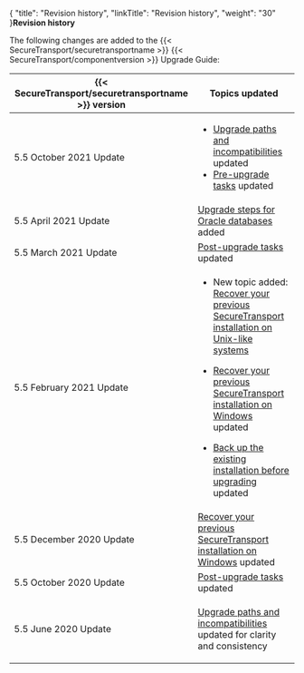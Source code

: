 {
    "title": "Revision history",
    "linkTitle": "Revision history",
    "weight": "30"
}**Revision history**

  

The following changes are added to the {{< SecureTransport/securetransportname  >}} {{< SecureTransport/componentversion  >}} Upgrade Guide:

<table>
   <thead>
      <tr>
<th style="text-align: center;" class="HeadE-Column1-Header1">{{< SecureTransport/securetransportname  >}} version         </th>
<th class="HeadD-Column1-Header1">Topics updated         </th>
      </tr>
   </thead>
   <tbody>
      <tr>
         <td>5.5 October 2021 Update         </td>
         <td><ul>
<li><a href="../upgrade_plan/incompatibilities" class="MCXref xref">Upgrade paths and incompatibilities</a> updated</li>
<li><a href="../before_you_upgrade" class="MCXref xref">Pre-upgrade tasks</a> updated</li>
</ul>         </td>
      </tr>
      <tr>
         <td>5.5 April 2021 Update         </td>
         <td><a href="../upgrade_overview/upgrade-steps-db" class="MCXref xref">Upgrade steps for Oracle databases</a> added         </td>
      </tr>
      <tr>
         <td>5.5 March 2021 Update         </td>
         <td><a href="../post-upgrade-tasks" class="MCXref xref">Post-upgrade tasks</a> updated         </td>
      </tr>
      <tr>
         <td>5.5 February 2021 Update         </td>
         <td><ul>
<li><p>New topic added: <a href="../recover-previous-installation-unix" class="MCXref xref">Recover your previous SecureTransport installation on Unix-like systems</a></p></li>
<li><p><a href="../recover-previous-installation-win" class="MCXref xref">Recover your previous SecureTransport installation on Windows</a> updated</p></li>
<li><p><a href="../before_you_upgrade/back_up_existing_installation_before_upgrading" class="MCXref xref">Back up the existing installation before upgrading</a> updated</p></li>
</ul>         </td>
      </tr>
      <tr>
         <td>5.5 December 2020 Update         </td>
         <td><a href="../recover-previous-installation-win" class="MCXref xref">Recover your previous SecureTransport installation on Windows</a> updated         </td>
      </tr>
      <tr>
         <td>5.5 October 2020 Update         </td>
         <td><a href="../post-upgrade-tasks" class="MCXref xref">Post-upgrade tasks</a> updated         </td>
      </tr>
      <tr>
         <td>5.5 June 2020 Update         </td>
         <td><p><a href="../upgrade_plan/incompatibilities" class="MCXref xref">Upgrade paths and incompatibilities</a> updated for clarity and consistency</p>         </td>
      </tr>
   </tbody>
</table>
